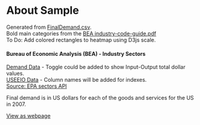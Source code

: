 # About Sample

Generated from [FinalDemand.csv](USEEIOv1_1_FinalDemand.csv).<br>
Bold main categories from the [BEA industry-code-guide.pdf](https://www.bea.gov/sites/default/files/2018-04/2017-industry-code-guide.pdf)  
To Do: Add colored rectangles to heatmap using D3js scale.  

<!-- [Products - Bureau of Economic Analysis (BEA)](bea)  -->
<!--
[USEEIOv1_1_FinalDemand.csv](USEEIOv1_1_FinalDemand.csv)

Source:
https://stategov.github.io/us/bea/USEEIOv1.1_FinalDemand.csv
-->

#### Bureau of Economic Analysis (BEA) - <span style='white-space:nowrap'>Industry Sectors</span> 
[Demand Data](USEEIOv1_1_FinalDemand.csv) - Toggle could be added to show Input-Output total dollar values.  
<span style='white-space: nowrap;'>[USEEIO Data](USEEIO.csv)</span> - Column names will be added for indexes. <span style="white-space:nowrap"><a href="https://smmtool.app.cloud.gov/api/USEEIO/sectors">Source: EPA sectors API</a></span>  
<!-- http://model.georgia.org/smm-tool-suite/ -->

<!--in Millions-->

Final demand is in US dollars for each of the goods and services for the US in 2007.
<!-- , and the sector codes and names are already separated. --> 
<!-- Wes -->



<div class="showGit">
<a href="https://modelearth.github.io/community/samples/dataset">View as webpage</a>
</div>
